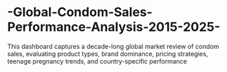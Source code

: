# -Global-Condom-Sales-Performance-Analysis-2015-2025-
This dashboard captures a decade-long global market review of condom sales, evaluating product types, brand dominance, pricing strategies, teenage pregnancy trends, and country-specific performance
